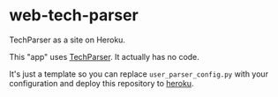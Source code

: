 web-tech-parser
===============

TechParser as a site on Heroku.

This "app" uses [TechParser](https://github.com/SPython/tech-parser).
It actually has no code.

It's just a template so you can replace ```user_parser_config.py``` with your configuration and deploy this repository to [heroku](https://www.heroku.com).
